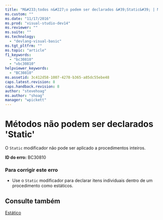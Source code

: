```yaml
---
title: "M&#233;todos n&#227;o podem ser declarados &#39;Static&#39; | Microsoft Docs"
ms.custom: ""
ms.date: "11/17/2016"
ms.prod: "visual-studio-dev14"
ms.reviewer: ""
ms.suite: ""
ms.technology: 
  - "devlang-visual-basic"
ms.tgt_pltfrm: ""
ms.topic: "article"
f1_keywords: 
  - "bc30810"
  - "vbc30810"
helpviewer_keywords: 
  - "BC30810"
ms.assetid: 3c412d58-1007-4278-b365-a85dc55ebe48
caps.latest.revision: 8
caps.handback.revision: 8
author: "stevehoag"
ms.author: "shoag"
manager: "wpickett"
---
```

# M&#233;todos n&#227;o podem ser declarados &#39;Static&#39;
O `Static` modificador não pode ser aplicado a procedimentos inteiros.  
  
 **ID do erro:** BC30810  
  
### Para corrigir este erro  
  
-   Use o `Static` modificador para declarar itens individuais dentro de um procedimento como estáticos.  
  
## Consulte também  
 [Estático](../../visual-basic/language-reference/modifiers/static.md)